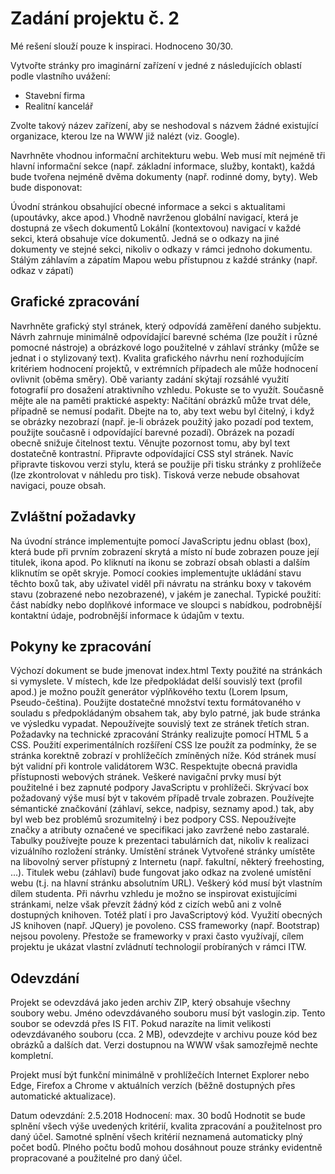 # Zadání projektu č. 2

Mé rešení slouží pouze k inspiraci. Hodnoceno 30/30.

Vytvořte stránky pro imaginární zařízení v jedné z následujících oblastí podle vlastního uvážení:

- Stavební firma
- Realitní kancelář

Zvolte takový název zařízení, aby se neshodoval s názvem žádné existující organizace, kterou lze na WWW již nalézt (viz. Google).

Navrhněte vhodnou informační architekturu webu. Web musí mít nejméně tři hlavní informační sekce (např. základní informace, služby, kontakt), každá bude tvořena nejméně dvěma dokumenty (např. rodinné domy, byty). Web bude disponovat:

Úvodní stránkou obsahující obecné informace a sekci s aktualitami (upoutávky, akce apod.)
Vhodně navrženou globální navigací, která je dostupná ze všech dokumentů
Lokální (kontextovou) navigací v každé sekci, která obsahuje více dokumentů. Jedná se o odkazy na jiné dokumenty ve stejné sekci, nikoliv o odkazy v rámci jednoho dokumentu.
Stálým záhlavím a zápatím
Mapou webu přístupnou z každé stránky (např. odkaz v zápatí)

## Grafické zpracování

Navrhněte grafický styl stránek, který odpovídá zaměření daného subjektu. Návrh zahrnuje minimálně odpovídající barevné schéma (lze použít i různé pomocné nástroje) a obrázkové logo použitelné v záhlaví stránky (může se jednat i o stylizovaný text). Kvalita grafického návrhu není rozhodujícím kritériem hodnocení projektů, v extrémních případech ale může hodnocení ovlivnit (oběma směry).
Obě varianty zadání skýtají rozsáhlé využití fotografií pro dosažení atraktivního vzhledu. Pokuste se to využít. Současně mějte ale na paměti praktické aspekty:
Načítání obrázků může trvat déle, případně se nemusí podařit. Dbejte na to, aby text webu byl čitelný, i když se obrázky nezobrazí (např. je-li obrázek použitý jako pozadí pod textem, použijte současně i odpovídající barevné pozadí).
Obrázek na pozadí obecně snižuje čitelnost textu. Věnujte pozornost tomu, aby byl text dostatečně kontrastní.
Připravte odpovídající CSS styl stránek.
Navíc připravte tiskovou verzi stylu, která se použije při tisku stránky z prohlížeče (lze zkontrolovat v náhledu pro tisk). Tisková verze nebude obsahovat navigaci, pouze obsah.

## Zvláštní požadavky

Na úvodní stránce implementujte pomocí JavaScriptu jednu oblast (box), která bude při prvním zobrazení skrytá a místo ní bude zobrazen pouze její titulek, ikona apod. Po kliknutí na ikonu se zobrazí obsah oblasti a dalším kliknutím se opět skryje. Pomocí cookies implementujte ukládání stavu těchto boxů tak, aby uživatel viděl při návratu na stránku boxy v takovém stavu (zobrazené nebo nezobrazené), v jakém je zanechal. Typické použití: část nabídky nebo doplňkové informace ve sloupci s nabídkou, podrobnější kontaktní údaje, podrobnější informace k údajům v textu.

## Pokyny ke zpracování

Výchozí dokument se bude jmenovat index.html
Texty použité na stránkách si vymyslete. V místech, kde lze předpokládat delší souvislý text (profil apod.) je možno použít generátor výplňkového textu (Lorem Ipsum, Pseudo-čeština). Použijte dostatečné množství textu formátovaného v souladu s předpokládaným obsahem tak, aby bylo patrné, jak bude stránka ve výsledku vypadat. Nepoužívejte souvislý text ze stránek třetích stran.
Požadavky na technické zpracování
Stránky realizujte pomocí HTML 5 a CSS. Použití experimentálních rozšíření CSS lze použít za podmínky, že se stránka korektně zobrazí v prohlížečích zmíněných níže.
Kód stránek musí být validní při kontrole validátorem W3C.
Respektujte obecná pravidla přístupnosti webových stránek.
Veškeré navigační prvky musí být použitelné i bez zapnuté podpory JavaScriptu v prohlížeči. Skrývací box požadovaný výše musí být v takovém případě trvale zobrazen.
Používejte sémantické značkování (záhlaví, sekce, nadpisy, seznamy apod.) tak, aby byl web bez problémů srozumitelný i bez podpory CSS.
Nepoužívejte značky a atributy označené ve specifikaci jako zavržené nebo zastaralé.
Tabulky používejte pouze k prezentaci tabulárních dat, nikoliv k realizaci vizuálního rozložení stránky.
Umístění stránek
Vytvořené stránky umístěte na libovolný server přístupný z Internetu (např. fakultní, některý freehosting, ...).
Titulek webu (záhlaví) bude fungovat jako odkaz na zvolené umístění webu (t.j. na hlavní stránku absolutním URL).
Veškerý kód musí být vlastním dílem studenta. Při návrhu vzhledu je možno se inspirovat existujícími stránkami, nelze však převzít žádný kód z cizích webů ani z volně dostupných knihoven. Totéž platí i pro JavaScriptový kód. Využití obecných JS knihoven (např. JQuery) je povoleno. CSS frameworky (např. Bootstrap) nejsou povoleny. Přestože se frameworky v praxi často využívají, cílem projektu je ukázat vlastní zvládnutí technologií probíraných v rámci ITW.

## Odevzdání

Projekt se odevzdává jako jeden archiv ZIP, který obsahuje všechny soubory webu. Jméno odevzdávaného souboru musí být vaslogin.zip. Tento soubor se odevzdá přes IS FIT. Pokud narazíte na limit velikosti odevzdávaného souboru (cca. 2 MB), odevzdejte v archivu pouze kód bez obrázků a dalších dat. Verzi dostupnou na WWW však samozřejmě nechte kompletní.

Projekt musí být funkční minimálně v prohlížečích Internet Explorer nebo Edge, Firefox a Chrome v aktuálních verzích (běžně dostupných přes automatické aktualizace).

Datum odevzdání: 2.5.2018
Hodnocení: max. 30 bodů
Hodnotit se bude splnění všech výše uvedených kritérií, kvalita zpracování a použitelnost pro daný účel. Samotné splnění všech kritérií neznamená automaticky plný počet bodů. Plného počtu bodů mohou dosáhnout pouze stránky evidentně propracované a použitelné pro daný účel.
